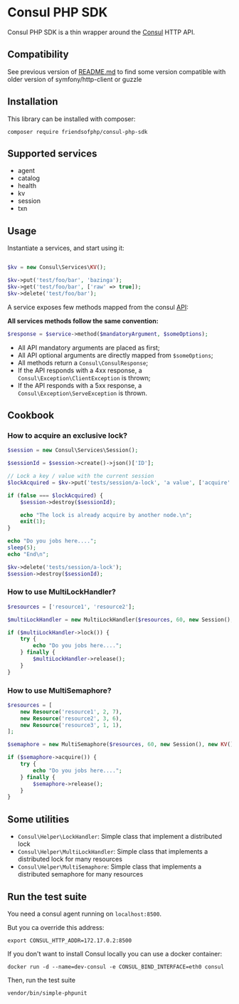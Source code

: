 # Consul PHP SDK

Consul PHP SDK is a thin wrapper around the [Consul](https://consul.io/) HTTP API.

## Compatibility

See previous version of
[README.md](https://github.com/FriendsOfPHP/consul-php-sdk/tree/404366acbce4285d08126c0a55ace84c10e361d1)
to find some version compatible with older version of symfony/http-client or
guzzle

## Installation

This library can be installed with composer:

    composer require friendsofphp/consul-php-sdk

## Supported services

* agent
* catalog
* health
* kv
* session
* txn

## Usage

Instantiate a services, and start using it:

```php

$kv = new Consul\Services\KV();

$kv->put('test/foo/bar', 'bazinga');
$kv->get('test/foo/bar', ['raw' => true]);
$kv->delete('test/foo/bar');
```

A service exposes few methods mapped from the consul [API](https://consul.io/docs/agent/http.html):

**All services methods follow the same convention:**

```php
$response = $service->method($mandatoryArgument, $someOptions);
```

* All API mandatory arguments are placed as first;
* All API optional arguments are directly mapped from `$someOptions`;
* All methods return a `Consul\ConsulResponse`;
* If the API responds with a 4xx response, a `Consul\Exception\ClientException` is thrown;
* If the API responds with a 5xx response, a `Consul\Exception\ServeException` is thrown.

## Cookbook

### How to acquire an exclusive lock?

```php
$session = new Consul\Services\Session();

$sessionId = $session->create()->json()['ID'];

// Lock a key / value with the current session
$lockAcquired = $kv->put('tests/session/a-lock', 'a value', ['acquire' => $sessionId])->json();

if (false === $lockAcquired) {
    $session->destroy($sessionId);

    echo "The lock is already acquire by another node.\n";
    exit(1);
}

echo "Do you jobs here....";
sleep(5);
echo "End\n";

$kv->delete('tests/session/a-lock');
$session->destroy($sessionId);
```

### How to use MultiLockHandler?

```php
$resources = ['resource1', 'resource2'];

$multiLockHandler = new MultiLockHandler($resources, 60, new Session(), new KV(), 'my/lock/');

if ($multiLockHandler->lock()) {
    try {
        echo "Do you jobs here....";
    } finally {
        $multiLockHandler->release();    
    }
}
```


### How to use MultiSemaphore?

```php
$resources = [
    new Resource('resource1', 2, 7),
    new Resource('resource2', 3, 6),
    new Resource('resource3', 1, 1),
];

$semaphore = new MultiSemaphore($resources, 60, new Session(), new KV(), 'my/semaphore');

if ($semaphore->acquire()) {
    try {
        echo "Do you jobs here....";
    } finally {
        $semaphore->release();    
    }
}
```

## Some utilities

* `Consul\Helper\LockHandler`: Simple class that implement a distributed lock
* `Consul\Helper\MultiLockHandler`: Simple class that implements a distributed lock for many resources
* `Consul\Helper\MultiSemaphore`: Simple class that implements a distributed semaphore for many resources

## Run the test suite

You need a consul agent running on `localhost:8500`.

But you ca override this address:

```
export CONSUL_HTTP_ADDR=172.17.0.2:8500
```

If you don't want to install Consul locally you can use a docker container:

```
docker run -d --name=dev-consul -e CONSUL_BIND_INTERFACE=eth0 consul
```

Then, run the test suite

```
vendor/bin/simple-phpunit
```
